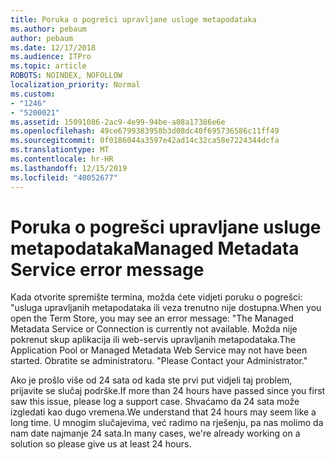 ```yaml
---
title: Poruka o pogrešci upravljane usluge metapodataka
ms.author: pebaum
author: pebaum
ms.date: 12/17/2018
ms.audience: ITPro
ms.topic: article
ROBOTS: NOINDEX, NOFOLLOW
localization_priority: Normal
ms.custom:
- "1246"
- "5200021"
ms.assetid: 15091086-2ac9-4e99-94be-a08a17386e6e
ms.openlocfilehash: 49ce6799383958b3d08dc40f695736586c11ff49
ms.sourcegitcommit: 0f0186044a3597e42ad14c32ca58e7224344dcfa
ms.translationtype: MT
ms.contentlocale: hr-HR
ms.lasthandoff: 12/15/2019
ms.locfileid: "40052677"
---
```

# <a name="managed-metadata-service-error-message"></a><span data-ttu-id="db554-102">Poruka o pogrešci upravljane usluge metapodataka</span><span class="sxs-lookup"><span data-stu-id="db554-102">Managed Metadata Service error message</span></span>

<span data-ttu-id="db554-103">Kada otvorite spremište termina, možda ćete vidjeti poruku o pogrešci: "usluga upravljanih metapodataka ili veza trenutno nije dostupna.</span><span class="sxs-lookup"><span data-stu-id="db554-103">When you open the Term Store, you may see an error message: "The Managed Metadata Service or Connection is currently not available.</span></span> <span data-ttu-id="db554-104">Možda nije pokrenut skup aplikacija ili web-servis upravljanih metapodataka.</span><span class="sxs-lookup"><span data-stu-id="db554-104">The Application Pool or Managed Metadata Web Service may not have been started.</span></span> <span data-ttu-id="db554-105">Obratite se administratoru. "</span><span class="sxs-lookup"><span data-stu-id="db554-105">Please Contact your Administrator."</span></span>
  
<span data-ttu-id="db554-106">Ako je prošlo više od 24 sata od kada ste prvi put vidjeli taj problem, prijavite se slučaj podrške.</span><span class="sxs-lookup"><span data-stu-id="db554-106">If more than 24 hours have passed since you first saw this issue, please log a support case.</span></span> <span data-ttu-id="db554-107">Shvaćamo da 24 sata može izgledati kao dugo vremena.</span><span class="sxs-lookup"><span data-stu-id="db554-107">We understand that 24 hours may seem like a long time.</span></span> <span data-ttu-id="db554-108">U mnogim slučajevima, već radimo na rješenju, pa nas molimo da nam date najmanje 24 sata.</span><span class="sxs-lookup"><span data-stu-id="db554-108">In many cases, we're already working on a solution so please give us at least 24 hours.</span></span>
  